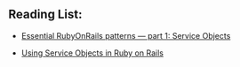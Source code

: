 ## Reading List:

* [Essential RubyOnRails patterns — part 1: Service Objects](https://medium.com/selleo/essential-rubyonrails-patterns-part-1-service-objects-1af9f9573ca1)

* [Using Service Objects in Ruby on Rails](https://blog.appsignal.com/2020/06/17/using-service-objects-in-ruby-on-rails.html)

